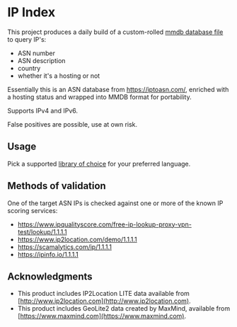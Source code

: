 # IP Index

This project produces a daily build of a custom-rolled [mmdb database file](./data/ip-index.mmdb) to query IP's:
- ASN number
- ASN description
- country
- whether it's a hosting or not

Essentially this is an ASN database from https://iptoasn.com/, enriched with a hosting status and wrapped into MMDB format for portability.

Supports IPv4 and IPv6.

False positives are possible, use at own risk.

## Usage

Pick a supported [library of choice](https://community.ipinfo.io/t/list-of-mmdb-reader-libraries/2821) for your preferred language.

## Methods of validation

One of the target ASN IPs is checked against one or more of the known IP scoring services:

* https://www.ipqualityscore.com/free-ip-lookup-proxy-vpn-test/lookup/1.1.1.1
* https://www.ip2location.com/demo/1.1.1.1
* https://scamalytics.com/ip/1.1.1.1
* https://ipinfo.io/1.1.1.1

## Acknowledgments

* This product includes IP2Location LITE data available from [http://www.ip2location.com](http://www.ip2location.com).
* This product includes GeoLite2 data created by MaxMind, available from [https://www.maxmind.com](https://www.maxmind.com).
